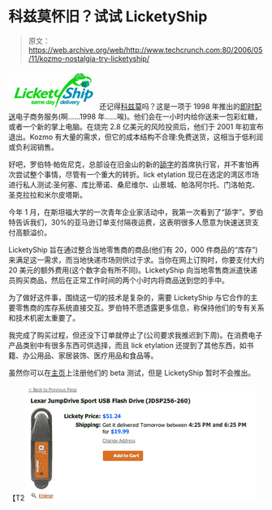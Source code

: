# 科兹莫怀旧？试试 LicketyShip 

> 原文：<https://web.archive.org/web/http://www.techcrunch.com:80/2006/05/11/kozmo-nostalgia-try-licketyship/>

[![](img/96afe32c4c94e3c1ba0dd0808caa37cf.png)](https://web.archive.org/web/20220930061441/http://www.licketyship.com/) 还记得[科兹莫](https://web.archive.org/web/20220930061441/http://www.disobey.com/ghostsites/show_exhibit/kozmo)吗？这是一项于 1998 年推出的[即时配送](https://web.archive.org/web/20220930061441/http://www.forbes.com/2001/04/12/0412topnews.html)电子商务服务(啊……1998 年……唉)。他们会在一小时内给你送来一包彩虹糖，或者一个新的掌上电脑。在烧完 2.8 亿美元的风险投资后，他们于 2001 年初宣布退出。Kozmo 有大量的需求，但它的成本结构不合理:免费送货，这相当于低利润或负利润销售。

好吧，罗伯特·帕佐尼克，总部设在旧金山的新的[舔字](https://web.archive.org/web/20220930061441/http://www.licketyship.com/)的首席执行官，并不害怕再次尝试整个事情，尽管有一个重大的转折。lick etylation 现已在选定的湾区市场进行私人测试:圣何塞、库比蒂诺、桑尼维尔、山景城、帕洛阿尔托、门洛帕克、圣克拉拉和米尔皮塔斯。

今年 1 月，在斯坦福大学的一次青年企业家活动中，我第一次看到了“舔字”。罗伯特告诉我们，30%的亚马逊订单支付隔夜运费，这表明很多人愿意为快速送货支付高额溢价。

LicketyShip 旨在通过整合当地零售商的商品(他们有 20，000 件商品的“库存”)来满足这一需求，而当地快递市场则供过于求。当你在网上订购时，你要支付大约 20 美元的额外费用(这个数字会有所不同)。LicketyShip 向当地零售商派遣快递员购买商品，然后在正常工作时间的两个小时内将商品送到您的手中。

为了做好这件事，围绕这一切的技术是复杂的，需要 LicketyShip 与它合作的主要零售商的库存系统直接交互。罗伯特不愿透露更多信息，称保持他们的专有关系和技术机密太重要了。

我完成了购买过程，但还没下订单就停止了(公司要求我推迟到下周)。在消费电子产品类别中有很多东西可供选择，而且 lick etylation 还提到了其他东西，如书籍、办公用品、家居装饰、医疗用品和食品等。

虽然你可以在[主页](https://web.archive.org/web/20220930061441/http://www.licketyship.com/)上注册他们的 beta 测试，但是 LicketyShip 暂时不会推出。

【T2![](img/c7b5491e8c66112891217d3203dcb474.png)